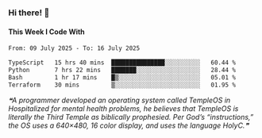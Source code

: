 ### Hi there! 👋

#### This Week I Code With
<!--START_SECTION:waka-->

```txt
From: 09 July 2025 - To: 16 July 2025

TypeScript   15 hrs 40 mins  ███████████████░░░░░░░░░░   60.44 %
Python       7 hrs 22 mins   ███████░░░░░░░░░░░░░░░░░░   28.44 %
Bash         1 hr 17 mins    █▒░░░░░░░░░░░░░░░░░░░░░░░   05.01 %
Terraform    30 mins         ▒░░░░░░░░░░░░░░░░░░░░░░░░   01.95 %
```

<!--END_SECTION:waka-->

<!--STARTS_HERE_QUOTE_README-->
<i>❝A programmer developed an operating system called TempleOS in Hospitalized for mental health problems, he believes that TempleOS is literally the Third Temple as biblically prophesied. Per God’s “instructions,” the OS uses a 640×480, 16 color display, and uses the language HolyC.❞</i>
<!--ENDS_HERE_QUOTE_README-->
